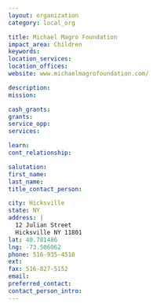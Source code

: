 ```yaml
---
layout: organization
category: local_org

title: Michael Magro Foundation
impact_area: Children
keywords: 
location_services: 
location_offices: 
website: www.michaelmagrofoundation.com/

description: 
mission: 

cash_grants: 
grants: 
service_opp: 
services: 

learn: 
cont_relationship: 

salutation: 
first_name: 
last_name: 
title_contact_person: 

city: Hicksville
state: NY
address: |
  12 Julian Street  
  Hicksville NY 11801
lat: 40.781486
lng: -73.506062
phone: 516-935-4510
ext: 
fax: 516-827-5152
email: 
preferred_contact: 
contact_person_intro: 
---
```

